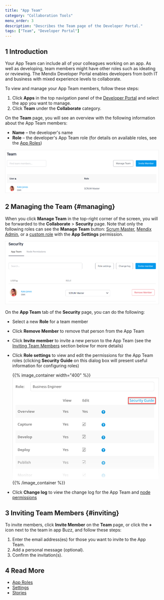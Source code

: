 ```yaml
---
title: "App Team"
category: "Collaboration Tools"
menu_order: 3
description: "Describes the Team page of the Developer Portal."
tags: ["Team", "Developer Portal"]
---
```


## 1 Introduction

Your App Team can include all of your colleagues working on an app. As well as developing, team members might have other roles such as ideating or reviewing. The Mendix Developer Portal enables developers from both IT and business with mixed experience levels to collaborate.

To view and manage your App Team members, follow these steps:

1. Click **Apps** in the top navigation panel of the [Developer Portal](http://sprintr.home.mendix.com) and select the app you want to manage.
2. Click **Team** under the **Collaborate** category.

On the **Team** page, you will see an overview with the following information about the App Team members:

* **Name** – the developer's name
* **Role** – the developer's App Team role (for details on available roles, see the [App Roles](/developerportal/collaborate/app-roles))

![](attachments/team.png)

## 2 Managing the Team {#managing}

When you click **Manage Team** in the top-right corner of the screen, you will be forwarded to the **Collaborate** > **Security** page. Note that only the following roles can see the **Manage Team** button: [Scrum Master](/developerportal/collaborate/app-roles#app-team-roles), [Mendix Admin](/developerportal/control-center), or a [custom role](/developerportal/collaborate/app-roles#app-team-roles) with  the **App Settings** permission.

![](attachments/team-security.png)

On the  **App Team** tab of the **Security** page, you can do the following:

* Select a new **Role** for a team member
* Click **Remove Member** to remove that person from the App Team
* Click **Invite member** to invite a new person to the App Team (see the [Inviting Team Members](#inviting) section below for more details)
*  Click **Role settings** to view and edit the permissions for the App Team roles (clicking **Security Guide** on this dialog box will present useful information for configuring roles)

	{{% image_container width="400" %}}![](attachments/role-settings.png)
	{{% /image_container %}}

* Click **Change log** to view the change log for the App Team and [node permissions]()

## 3 Inviting Team Members {#inviting}

To invite members, click **Invite Member** on the **Team** page, or click the **+** icon next to the team in app Buzz, and follow these steps:

1. Enter the email address(es) for those you want to invite to the App Team.
2. Add a personal message (optional).
3. Confirm the invitation(s).

## 4 Read More

* [App Roles](/developerportal/collaborate/app-roles)
* [Settings](/developerportal/settings)
* [Stories](stories)
